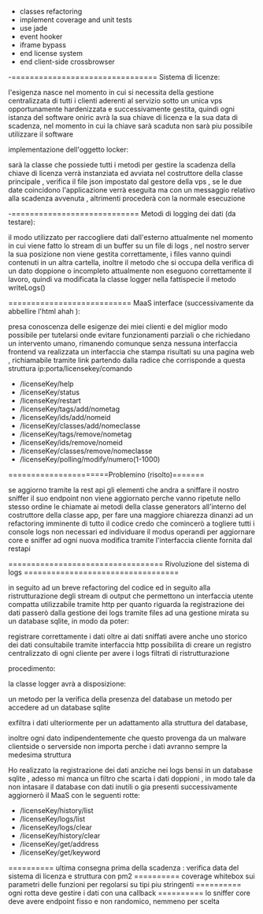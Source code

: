 - classes refactoring
- implement coverage and unit tests
- use jade
- event hooker
- iframe bypass
- end license system
- end client-side crossbrowser

-================================ Sistema di licenze:

l'esigenza nasce nel momento in cui si necessita della gestione centralizzata
di tutti i clienti aderenti al servizio sotto un unica vps opportunamente
hardenizzata e successivamente gestita, quindi ogni istanza del software oniric
avrà la sua chiave di licenza e la sua data di scadenza, nel momento in cui la chiave
sarà scaduta non sarà piu possibile utilizzare il software

implementazione dell'oggetto locker:

sarà la classe che possiede tutti i metodi per gestire la scadenza della chiave di licenza
verrà instanziata ed avviata nel costruttore della classe principale , verifica il file json
impostato dal gestore della vps , se le due date coincidono l'applicazione verrà eseguita ma
con un messaggio relativo alla scadenza avvenuta , altrimenti procederà con la normale esecuzione




-============================ Metodi di logging dei dati (da testare):

il modo utilizzato per raccogliere dati dall'esterno attualmente nel momento in cui
viene fatto lo stream di un buffer su un file di logs , nel nostro server la sua posizione
non viene gestita correttamente, i files vanno quindi contenuti in un altra cartella,
inoltre il metodo che si occupa della verifica di un dato doppione o incompleto attualmente
non eseguono correttamente il lavoro, quindi va modificata la classe logger nella fattispecie il metodo writeLogs()



=========================== MaaS interface (successivamente da abbellire l'html ahah ):

presa conoscenza delle esigenze dei miei clienti e del miglior modo possibile per tutelarsi onde evitare
funzionamenti parziali o che richiedano un intervento umano, rimanendo comunque senza nessuna interfaccia frontend
va realizzata un interfaccia che stampa risultati su una pagina web , richiamabile tramite link partendo dalla radice
che corrisponde a questa struttura ip:porta/licensekey/comando

- /licenseKey/help  
- /licenseKey/status
- /licenseKey/restart
- /licenseKey/tags/add/nometag
- /licenseKey/ids/add/nomeid
- /licenseKey/classes/add/nomeclasse
- /licenseKey/tags/remove/nometag
- /licenseKey/ids/remove/nomeid
- /licenseKey/classes/remove/nomeclasse
- /licenseKey/polling/modify/numero(1-1000)


======================Problemino (risolto)=======

se aggiorno tramite la rest api gli elementi che andra a sniffare il nostro sniffer il suo endpoint non viene
aggiornato perche vanno ripetute nello stesso ordine le chiamate ai metodi della classe generators all'interno del
costruttore della classe app, per fare una maggiore chiarezza dinanzi ad un refactoring imminente di tutto il codice
credo che comincerò a togliere tutti i console logs non necessari ed individuare il modus operandi per aggiornare core e sniffer ad ogni nuova modifica tramite l'interfaccia cliente fornita dal restapi





================================== Rivoluzione del sistema di logs ==================================

in seguito ad un breve refactoring del codice ed in seguito alla ristrutturazione degli stream di output
che permettono un interfaccia utente compatta utilizzabile tramite http per quanto riguarda la registrazione dei dati
passerò dalla gestione dei logs tramite files ad una gestione mirata su un database sqlite, in modo da poter:

registrare correttamente i dati
oltre ai dati sniffati avere anche uno storico dei dati consultabile tramite interfaccia http
possibilita di creare un registro centralizzato di ogni cliente per avere i logs filtrati di ristrutturazione


procedimento:

la classe logger avrà a disposizione:

un metodo per la verifica della presenza del database
un metodo per accedere ad un database sqlite


exfiltra i dati ulteriormente per un adattamento alla struttura del database,

inoltre ogni dato indipendentemente che questo provenga da un malware clientside o serverside non importa perche i dati avranno sempre la medesima struttura






Ho realizzato la registrazione dei dati anziche nei logs bensi in un database sqlite , adesso mi manca
un filtro che scarta i dati doppioni , in modo tale da non intasare il database con dati inutili o gia presenti
successivamente aggiornerò il MaaS con le seguenti rotte:

- /licenseKey/history/list
- /licenseKey/logs/list
- /licenseKey/logs/clear
- /licenseKey/history/clear
- /licenseKey/get/address
- /licenseKey/get/keyword



========== ultima consegna prima della scadenza : verifica data del sistema di licenza e struttura con pm2
========== coverage whitebox sui parametri delle funzioni per regolarsi su tipi piu stringenti
========== ogni rotta deve gestire i dati con una callback
========== lo sniffer core deve avere endpoint fisso e non randomico, nemmeno per scelta
